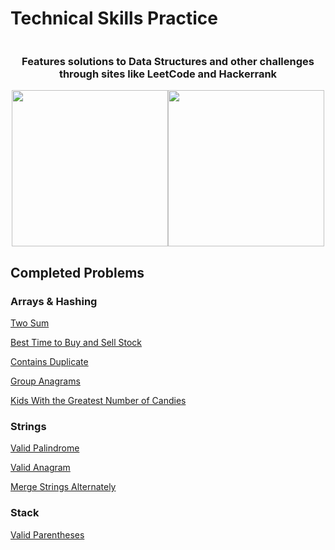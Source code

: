 # Technical Skills Practice

<div style="display:flex; flex-direction: column">
    <div style="justify-content: center">
        <bold><h3 style="text-align: center;">Features solutions to Data Structures and other challenges through sites like LeetCode and Hackerrank</h3>
        </bold>
    <div>
    <div style="display:flex; justify-content: center">
        <img style="width:250px;"src="https://i.imgur.com/Zpz1xKb.png">
        <img style="width:250px;"src="https://i.imgur.com/pzmtzGZ.png">
    </div>
</div>

## Completed Problems

### Arrays & Hashing
[Two Sum](https://github.com/TaseskiCS/TechPrep/blob/main/Arrays/TwoSum.md)

[Best Time to Buy and Sell Stock](https://github.com/TaseskiCS/TechPrep/blob/main/Arrays/BuySellStock.md)

[Contains Duplicate](https://github.com/TaseskiCS/TechPrep/blob/main/Arrays/ContainsDuplicate.md)

[Group Anagrams](https://github.com/TaseskiCS/TechPrep/blob/main/Arrays/GroupAnagrams.md)

[Kids With the Greatest Number of Candies](https://github.com/TaseskiCS/TechPrep/blob/main/Arrays/KidsGreatestCandies.md)

### Strings
[Valid Palindrome](https://github.com/TaseskiCS/TechPrep/blob/main/String/ValidPalindrome.md)

[Valid Anagram](https://github.com/TaseskiCS/TechPrep/blob/main/String/ValidAnagram.md)

[Merge Strings Alternately](https://github.com/TaseskiCS/TechPrep/blob/main/String/MergeStringsAlternately.md)



### Stack
[Valid Parentheses](https://github.com/TaseskiCS/TechPrep/blob/main/Stack/ValidParentheses.md)

